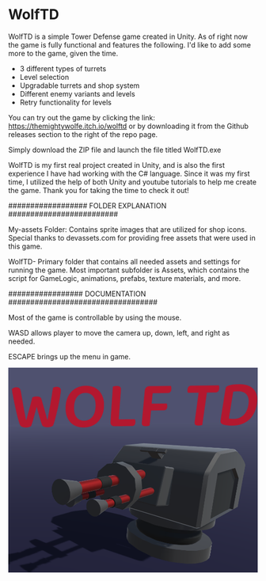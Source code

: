 # WolfTD
WolfTD is a simple Tower Defense game created in Unity. As of right now the game is fully functional and features the following. I'd like to add some more to the game, given the time.

* 3 different types of turrets
* Level selection 
* Upgradable turrets and shop system
* Different enemy variants and levels
* Retry functionality for levels

You can try out the game by clicking the link: https://themightywolfe.itch.io/wolftd or by downloading it from the Github releases section to the right of the repo page.

Simply download the ZIP file and launch the file titled WolfTD.exe

WolfTD is my first real project created in Unity, and is also the first experience I have had working with the C# language. Since it was my first time, I utilized the help of both Unity and youtube tutorials to help me create the game. Thank you for taking the time to check it out!
  
################## FOLDER EXPLANATION #########################

My-assets Folder: Contains sprite images that are utilized for shop icons. Special thanks to devassets.com for providing free assets that were used in this game.

WolfTD- Primary folder that contains all needed assets and settings for running the game. Most important subfolder is Assets, which contains the script for GameLogic, animations, prefabs, texture materials, and more.


################# DOCUMENTATION ################################## 

Most of the game is controllable by using the mouse. 

WASD allows player to move the camera up, down, left, and right as needed.

ESCAPE brings up the menu in game.


![Screenshot](My-assets/WolfTD_thumbnail.png)
